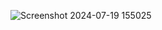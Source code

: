 ![Screenshot 2024-07-19 155025](https://github.com/user-attachments/assets/a6c6307e-3fa8-439f-9179-fbdf187d668b)
